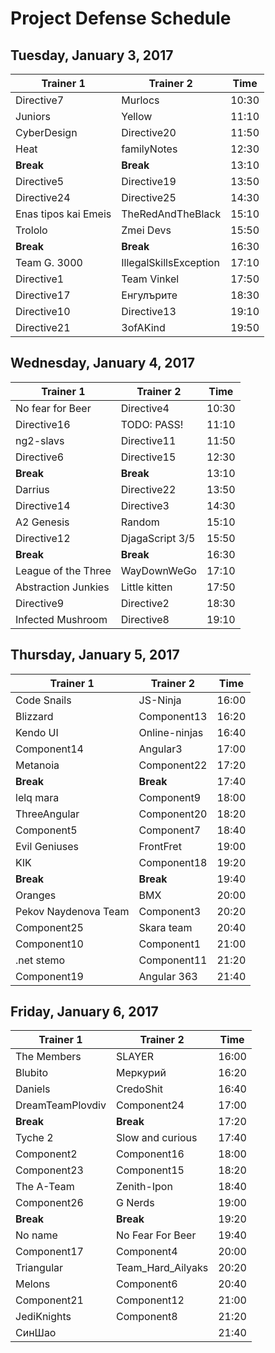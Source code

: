 
# Project Defense Schedule

##  Tuesday, January 3, 2017

| Trainer 1            | Trainer 2              | Time  |
| -------------------- | ---------------------- | ----- |
| Directive7           | Murlocs                | 10:30 |
| Juniors              | Yellow                 | 11:10 |
| CyberDesign          | Directive20            | 11:50 |
| Heat                 | familyNotes            | 12:30 |
| **Break**            |  **Break**             | 13:10 |
| Directive5           | Directive19            | 13:50 |
| Directive24          | Directive25            | 14:30 |
| Enas tipos kai Emeis | TheRedAndTheBlack      | 15:10 |
| Trololo              | Zmei Devs              | 15:50 |
| **Break**            |  **Break**             | 16:30 |
| Team G. 3000         | IllegalSkillsException | 17:10 |
| Directive1           | Team Vinkel            | 17:50 |
| Directive17          | Енгулърите             | 18:30 |
| Directive10          | Directive13            | 19:10 |
| Directive21          | 3ofAKind               | 19:50 |

## Wednesday, January 4, 2017

| Trainer 1           | Trainer 2       | Time  |
| ------------------- | --------------- | ----- |
| No fear for Beer    | Directive4      | 10:30 |
| Directive16         | TODO: PASS!     | 11:10 |
| ng2-slavs           | Directive11     | 11:50 |
| Directive6          | Directive15     | 12:30 |
| **Break**           |  **Break**      | 13:10 |
| Darrius             | Directive22     | 13:50 |
| Directive14         | Directive3      | 14:30 |
| A2 Genesis          | Random          | 15:10 |
| Directive12         | DjagaScript 3/5 | 15:50 |
| **Break**           |  **Break**      | 16:30 |
| League of the Three | WayDownWeGo     | 17:10 |
| Abstraction Junkies | Little kitten   | 17:50 |
| Directive9          | Directive2      | 18:30 |
| Infected Mushroom   | Directive8      | 19:10 |

## Thursday, January 5, 2017

| Trainer 1            | Trainer 2     | Time  |
| -------------------- | ------------- | ----- |
| Code Snails          | JS-Ninja      | 16:00 |
| Blizzard             | Component13   | 16:20 |
| Kendo UI             | Online-ninjas | 16:40 |
| Component14          | Angular3      | 17:00 |
| Metanoia             | Component22   | 17:20 |
| **Break**            |  **Break**    | 17:40 |
| lelq mara            | Component9    | 18:00 |
| ThreeAngular         | Component20   | 18:20 |
| Component5           | Component7    | 18:40 |
| Evil Geniuses        | FrontFret     | 19:00 |
| KIK                  | Component18   | 19:20 |
| **Break**            |  **Break**    | 19:40 |
| Oranges              | BMX           | 20:00 |
| Pekov Naydenova Team | Component3    | 20:20 |
| Component25          | Skara team    | 20:40 |
| Component10          | Component1    | 21:00 |
| .net stemo           | Component11   | 21:20 |
| Component19          | Angular 363   | 21:40 |


##  Friday, January 6, 2017

| Trainer 1        | Trainer 2         | Time  |
| ---------------- | ----------------- | ----- |
| The Members      | SLAYER            | 16:00 |
| Blubito          | Меркурий          | 16:20 |
| Daniels          | CredoShit         | 16:40 |
| DreamTeamPlovdiv | Component24       | 17:00 |
| **Break**        |  **Break**        | 17:20 |
| Tyche 2          | Slow and curious  | 17:40 |
| Component2       | Component16       | 18:00 |
| Component23      | Component15       | 18:20 |
| The A-Team       | Zenith-Ipon       | 18:40 |
| Component26      | G Nerds           | 19:00 |
| **Break**        |  **Break**        | 19:20 |
| No name          | No Fear For Beer  | 19:40 |
| Component17      | Component4        | 20:00 |
| Triangular       | Team_Hard_Ailyaks | 20:20 |
| Melons           | Component6        | 20:40 |
| Component21      | Component12       | 21:00 |
| JediKnights      | Component8        | 21:20 |
| СинШао           |                   | 21:40 |

